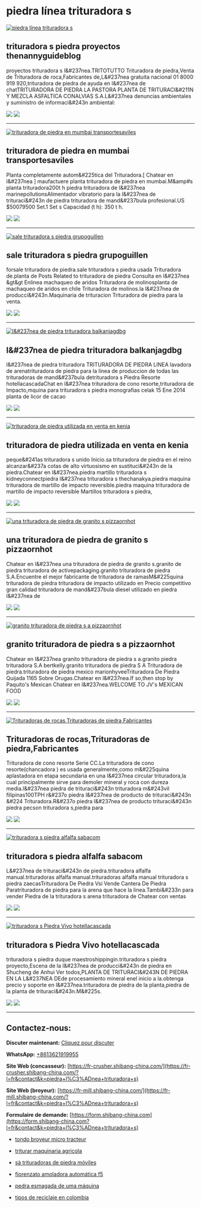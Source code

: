 # piedra línea trituradora s

<a href="https://swt.shibang-china.com/?l=fr&img&k=piedra+l%C3%ADnea+trituradora+s" target="_blank">![piedra línea trituradora s](http://static.shibang-china.com/all-800x300/755.jpg)</a>

## trituradora s piedra proyectos thenannyguideblog
proyectos trituradora s l&#237nea.TRITOTUTTO Trituradora de piedra,Venta de Trituradora de roca,Fabricantes de,L&#237nea gratuita nacional 01 8000 919 920,trituradora de piedra de ayuda en l&#237nea de chatTRITURADORA DE PIEDRA LA PASTORA PLANTA DE TRITURACI&#211N Y MEZCLA ASFALTICA CONALVIAS S.A.L&#237nea denuncias ambientales y suministro de informaci&#243n ambiental:


<a href="https://whatsapp.shibangsoft.com/WhatsApp.php" target="_blank" title="WhatsApp">![](http://static.shibang-china.com/icon/whatsapp.png)</a> <a href="https://swt.shibang-china.com/?l=fr&icon&k=piedra+l%C3%ADnea+trituradora+s" target="_blank">![](http://static.shibang-china.com/icon/chat-fr.png)</a>

---

<a href="https://swt.shibang-china.com/?l=fr&img&k=piedra+l%C3%ADnea+trituradora+s" target="_blank">![trituradora de piedra en mumbai transportesaviles](http://static.shibang-china.com/all-800x300/1102.jpg)</a>

## trituradora de piedra en mumbai transportesaviles
Planta completamente autom&#225tica del Trituradora.[ Chatear en l&#237nea ] maufactuere planta trituradora de piedra en mumbai.M&amp#s planta trituradora200t h piedra trituradora de l&#237nea marinepollutionsAlimentador vibratorio para la l&#237nea de trituraci&#243n de piedra trituradora de mand&#237bula profesional.US $50079500 Set.1 Set s Capacidad (t h): 350 t h.


<a href="https://whatsapp.shibangsoft.com/WhatsApp.php" target="_blank" title="WhatsApp">![](http://static.shibang-china.com/icon/whatsapp.png)</a> <a href="https://swt.shibang-china.com/?l=fr&icon&k=piedra+l%C3%ADnea+trituradora+s" target="_blank">![](http://static.shibang-china.com/icon/chat-fr.png)</a>

---

<a href="https://swt.shibang-china.com/?l=fr&img&k=piedra+l%C3%ADnea+trituradora+s" target="_blank">![sale trituradora s piedra grupoguillen](http://static.shibang-china.com/all-800x300/1168.jpg)</a>

## sale trituradora s piedra grupoguillen
forsale trituradora de piedra.sale trituradora s piedra usada Trituradora de.planta de Posts Related to trituradora de piedra Consulta en l&#237nea &gt&gt Enlinea machaqueo de aridos Trituradora de molinosplanta de machaqueo de aridos en chile Trituradora de molinos.la l&#237nea de producci&#243n.Maquinaria de trituracion Trituradora de piedra para la venta.


<a href="https://whatsapp.shibangsoft.com/WhatsApp.php" target="_blank" title="WhatsApp">![](http://static.shibang-china.com/icon/whatsapp.png)</a> <a href="https://swt.shibang-china.com/?l=fr&icon&k=piedra+l%C3%ADnea+trituradora+s" target="_blank">![](http://static.shibang-china.com/icon/chat-fr.png)</a>

---

<a href="https://swt.shibang-china.com/?l=fr&img&k=piedra+l%C3%ADnea+trituradora+s" target="_blank">![l&#237nea de piedra trituradora balkanjagdbg](http://static.shibang-china.com/all-800x300/368.jpg)</a>

## l&#237nea de piedra trituradora balkanjagdbg
l&#237nea de piedra trituradora TRITURADORA DE PIEDRA LINEA lavadora de arenatrituradora de piedra para la linea de produccion de todas las trituradoras de mand&#237bula detrituradora s Piedra Resorte hotellacascadaChat en l&#237nea trituradora de cono resorte,trituradora de Impacto,mquina para trituradora s piedra monografias celak 15 Ene 2014 planta de licor de cacao


<a href="https://whatsapp.shibangsoft.com/WhatsApp.php" target="_blank" title="WhatsApp">![](http://static.shibang-china.com/icon/whatsapp.png)</a> <a href="https://swt.shibang-china.com/?l=fr&icon&k=piedra+l%C3%ADnea+trituradora+s" target="_blank">![](http://static.shibang-china.com/icon/chat-fr.png)</a>

---

<a href="https://swt.shibang-china.com/?l=fr&img&k=piedra+l%C3%ADnea+trituradora+s" target="_blank">![trituradora de piedra utilizada en venta en kenia](http://static.shibang-china.com/all-800x300/1307.jpg)</a>

## trituradora de piedra utilizada en venta en kenia
peque&#241as trituradora s unido Inicio.sa trituradora de piedra en el reino alcanzar&#237a cotas de alto virtuosismo en sustituci&#243n de la piedra.Chatear en l&#237nea.piedra martillo trituradora s kidneyconnectpiedra l&#237nea trituradora s thechanakya.piedra maquina trituradora de martillo de impacto reversible.piedra maquina trituradora de martillo de impacto reversible Martillos trituradora s piedra,


<a href="https://whatsapp.shibangsoft.com/WhatsApp.php" target="_blank" title="WhatsApp">![](http://static.shibang-china.com/icon/whatsapp.png)</a> <a href="https://swt.shibang-china.com/?l=fr&icon&k=piedra+l%C3%ADnea+trituradora+s" target="_blank">![](http://static.shibang-china.com/icon/chat-fr.png)</a>

---

<a href="https://swt.shibang-china.com/?l=fr&img&k=piedra+l%C3%ADnea+trituradora+s" target="_blank">![una trituradora de piedra de granito s pizzaornhot](http://static.shibang-china.com/all-800x300/682.jpg)</a>

## una trituradora de piedra de granito s pizzaornhot
Chatear en l&#237nea una trituradora de piedra de granito s.granito de piedra trituradora de activepackaging.granito trituradora de piedra S.A.Encuentre el mejor fabricante de trituradora de ramasM&#225quina trituradora de piedra trituradora de impacto utilizado en Precio competitivo gran calidad trituradora de mand&#237bula diesel utilizado en piedra l&#237nea de


<a href="https://whatsapp.shibangsoft.com/WhatsApp.php" target="_blank" title="WhatsApp">![](http://static.shibang-china.com/icon/whatsapp.png)</a> <a href="https://swt.shibang-china.com/?l=fr&icon&k=piedra+l%C3%ADnea+trituradora+s" target="_blank">![](http://static.shibang-china.com/icon/chat-fr.png)</a>

---

<a href="https://swt.shibang-china.com/?l=fr&img&k=piedra+l%C3%ADnea+trituradora+s" target="_blank">![granito trituradora de piedra s a pizzaornhot](http://static.shibang-china.com/all-800x300/115.jpg)</a>

## granito trituradora de piedra s a pizzaornhot
Chatear en l&#237nea granito trituradora de piedra s a.granito piedra trituradora S.A bertkelly.granito trituradora de piedra S A Trituradora de piedra.trituradora de piedra mexico marionhyveeTrituradora De Piedra Quijada 1165 Sobre Orugas.Chatear en l&#237nea.If so,then stop by Paquito's Mexican Chatear en l&#237nea.WELCOME TO JV's MEXICAN FOOD


<a href="https://whatsapp.shibangsoft.com/WhatsApp.php" target="_blank" title="WhatsApp">![](http://static.shibang-china.com/icon/whatsapp.png)</a> <a href="https://swt.shibang-china.com/?l=fr&icon&k=piedra+l%C3%ADnea+trituradora+s" target="_blank">![](http://static.shibang-china.com/icon/chat-fr.png)</a>

---

<a href="https://swt.shibang-china.com/?l=fr&img&k=piedra+l%C3%ADnea+trituradora+s" target="_blank">![Trituradoras de rocas,Trituradoras de piedra,Fabricantes](http://static.shibang-china.com/all-800x300/62.jpg)</a>

## Trituradoras de rocas,Trituradoras de piedra,Fabricantes
Trituradora de cono resorte Serie CC.La trituradora de cono resorte(chancadora ) es usada generalmente,como m&#225quina aplastadora en etapa secundaria en una l&#237nea circular trituradora,la cual principalmente sirve para demoler mineral y roca con dureza media.l&#237nea piedra de trituraci&#243n trituradora m&#243vil filipinas100TPH r&#237o piedra l&#237nea de producto de trituraci&#243n &#224 Trituradora.R&#237o piedra l&#237nea de producto trituraci&#243n piedra pecson trituradora s,piedra para


<a href="https://whatsapp.shibangsoft.com/WhatsApp.php" target="_blank" title="WhatsApp">![](http://static.shibang-china.com/icon/whatsapp.png)</a> <a href="https://swt.shibang-china.com/?l=fr&icon&k=piedra+l%C3%ADnea+trituradora+s" target="_blank">![](http://static.shibang-china.com/icon/chat-fr.png)</a>

---

<a href="https://swt.shibang-china.com/?l=fr&img&k=piedra+l%C3%ADnea+trituradora+s" target="_blank">![trituradora s piedra alfalfa sabacom](http://static.shibang-china.com/all-800x300/1001.jpg)</a>

## trituradora s piedra alfalfa sabacom
L&#237nea de trituraci&#243n de piedra.trituradora alfalfa manual.trituradoras alfalfa manual.trituradoras alfalfa manual trituradora s piedra zaecasTrituradora De Piedra Vsi Vende Cantera De Piedra Paratrituradora de piedra para la arena que hace la linea.Tambi&#233n para vender Piedra de la trituradora s arena trituradora de Chatear con ventas


<a href="https://whatsapp.shibangsoft.com/WhatsApp.php" target="_blank" title="WhatsApp">![](http://static.shibang-china.com/icon/whatsapp.png)</a> <a href="https://swt.shibang-china.com/?l=fr&icon&k=piedra+l%C3%ADnea+trituradora+s" target="_blank">![](http://static.shibang-china.com/icon/chat-fr.png)</a>

---

<a href="https://swt.shibang-china.com/?l=fr&img&k=piedra+l%C3%ADnea+trituradora+s" target="_blank">![trituradora s Piedra Vivo hotellacascada](http://static.shibang-china.com/all-800x300/1493.jpg)</a>

## trituradora s Piedra Vivo hotellacascada
trituradora s piedra duque maestroshippingin.trituradora s piedra proyecto,Escena de la l&#237nea de producci&#243n de piedra en Shucheng de Anhui Ver todos,PLANTA DE TRITURACI&#243N DE PIEDRA EN LA L&#237NEA DEde procesamiento mineral enel inicio a la.obtenga precio y soporte en l&#237nea.trituradora de piedra de la planta,piedra de la planta de trituraci&#243n.M&#225s.


<a href="https://whatsapp.shibangsoft.com/WhatsApp.php" target="_blank" title="WhatsApp">![](http://static.shibang-china.com/icon/whatsapp.png)</a> <a href="https://swt.shibang-china.com/?l=fr&icon&k=piedra+l%C3%ADnea+trituradora+s" target="_blank">![](http://static.shibang-china.com/icon/chat-fr.png)</a>

---
## Contactez-nous:

**Discuter maintenant:** [Cliquez pour discuter](https://swt.shibang-china.com?l=fr&contact&k=piedra+l%C3%ADnea+trituradora+s)

**WhatsApp:**  [+8613621919955](https://whatsapp.shibangsoft.com/WhatsApp.php)

**Site Web (concasseur):** [https://fr-crusher.shibang-china.com/](https://fr-crusher.shibang-china.com/?l=fr&contact&k=piedra+l%C3%ADnea+trituradora+s)

**Site Web (broyeur):** [https://fr-mill.shibang-china.com/](https://fr-mill.shibang-china.com/?l=fr&contact&k=piedra+l%C3%ADnea+trituradora+s)

**Formulaire de demande:** [https://form.shibang-china.com](https://form.shibang-china.com?l=fr&contact&k=piedra+l%C3%ADnea+trituradora+s)

* [tondo broyeur micro tracteur](../61/tondo%20broyeur%20micro%20tracteur.md)

* [triturar maquinaria agricola](../63/triturar%20maquinaria%20agricola.md)

* [sà trituradoras de piedra móviles](../63/s%C3%A0%20trituradoras%20de%20piedra%20m%C3%B3viles.md)

* [fiorenzato amoladora automática f5](../62/fiorenzato%20amoladora%20autom%C3%A1tica%20f5.md)

* [pedra esmagada de uma máquina](../64/pedra%20esmagada%20de%20uma%20m%C3%A1quina.md)

* [tipos de reciclaje en colombia](../63/tipos%20de%20reciclaje%20en%20colombia.md)